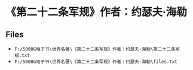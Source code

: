 # 《第二十二条军规》作者：约瑟夫·海勒

## Files

- `F:/5000G电子书\世界名著\《第二十二条军规》作者：约瑟夫·海勒\第二十二条军规.txt`
- `F:/5000G电子书\世界名著\《第二十二条军规》作者：约瑟夫·海勒\files.txt`

